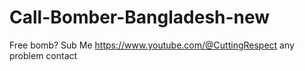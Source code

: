 # Call-Bomber-Bangladesh-new
Free bomb? Sub Me https://www.youtube.com/@CuttingRespect any problem contact 
